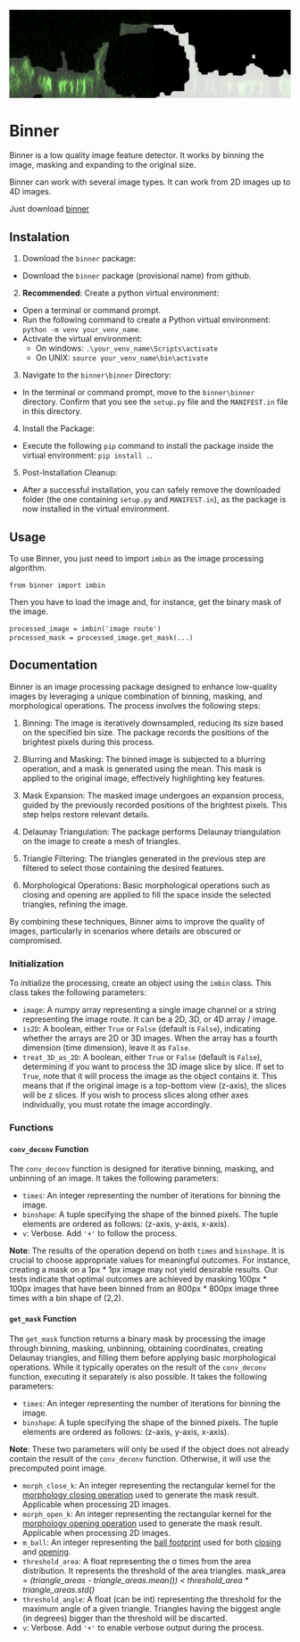 ![top-image](comparison.png)

# Binner

Binner is a low quality image feature detector. It works by binning the image, masking and expanding to the original size.

Binner can work with several image types. It can work from 2D images up to 4D images.

Just download [binner](https://minhaskamal.github.io/DownGit/#/home?url=https://github.com/P8UXaE/light_sheet_domes/tree/main/binner)


## Instalation

1. Download the `binner` package:
- Download the `binner` package (provisional name) from github.

2. **Recommended**: Create a python virtual environment:
- Open a terminal or command prompt.
- Run the following command to create a Python virtual environment: `python -m venv your_venv_name`. 
- Activate the virtual environment:
    - On windows: `.\your_venv_name\Scripts\activate`
    - On UNIX: `source your_venv_name\bin\activate`

3. Navigate to the `binner\binner` Directory:
- In the terminal or command prompt, move to the `binner\binner` directory. Confirm that you see the `setup.py` file and the `MANIFEST.in` file in this directory.

4. Install the Package:
- Execute the following `pip` command to install the package inside the virtual environment: `pip install .`.

5. Post-Installation Cleanup:
- After a successful installation, you can safely remove the downloaded folder (the one containing `setup.py` and `MANIFEST.in`), as the package is now installed in the virtual environment.


## Usage


To use Binner, you just need to import ```imbin``` as the image processing algorithm.

```
from binner import imbin
```

Then you have to load the image and, for instance, get the binary mask of the image.

```
processed_image = imbin('image route')
processed_mask = processed_image.get_mask(...)
```


## Documentation

Binner is an image processing package designed to enhance low-quality images by leveraging a unique combination of binning, masking, and morphological operations. The process involves the following steps:

1. Binning: The image is iteratively downsampled, reducing its size based on the specified bin size. The package records the positions of the brightest pixels during this process.

2. Blurring and Masking: The binned image is subjected to a blurring operation, and a mask is generated using the mean. This mask is applied to the original image, effectively highlighting key features.

3. Mask Expansion: The masked image undergoes an expansion process, guided by the previously recorded positions of the brightest pixels. This step helps restore relevant details.

4. Delaunay Triangulation: The package performs Delaunay triangulation on the image to create a mesh of triangles.

5. Triangle Filtering: The triangles generated in the previous step are filtered to select those containing the desired features.

6. Morphological Operations: Basic morphological operations such as closing and opening are applied to fill the space inside the selected triangles, refining the image.

By combining these techniques, Binner aims to improve the quality of images, particularly in scenarios where details are obscured or compromised.

### Initialization

To initialize the processing, create an object using the `imbin` class. This class takes the following parameters:

- `image`: A numpy array representing a single image channel or a string representing the image route. It can be a 2D, 3D, or 4D array / image.
- `is2D`: A boolean, either `True` or `False` (default is `False`), indicating whether the arrays are 2D or 3D images. When the array has a fourth dimension (time dimension), leave it as `False`.
- `treat_3D_as_2D`: A boolean, either `True` or `False` (default is `False`), determining if you want to process the 3D image slice by slice. If set to `True`, note that it will process the image as the object contains it. This means that if the original image is a top-bottom view (z-axis), the slices will be z slices. If you wish to process slices along other axes individually, you must rotate the image accordingly.

### Functions

#### `conv_deconv` Function

The `conv_deconv` function is designed for iterative binning, masking, and unbinning of an image. It takes the following parameters:

- `times`: An integer representing the number of iterations for binning the image.
- `binshape`: A tuple specifying the shape of the binned pixels. The tuple elements are ordered as follows: (z-axis, y-axis, x-axis).
- `v`: Verbose. Add `'+'` to follow the process.

**Note**: The results of the operation depend on both `times` and `binshape`. It is crucial to choose appropriate values for meaningful outcomes. For instance, creating a mask on a 1px * 1px image may not yield desirable results. Our tests indicate that optimal outcomes are achieved by masking 100px * 100px images that have been binned from an 800px * 800px image three times with a bin shape of (2,2).

#### `get_mask` Function

The `get_mask` function returns a binary mask by processing the image through binning, masking, unbinning, obtaining coordinates, creating Delaunay triangles, and filling them before applying basic morphological operations. While it typically operates on the result of the `conv_deconv` function, executing it separately is also possible. It takes the following parameters:

- `times`: An integer representing the number of iterations for binning the image.
- `binshape`: A tuple specifying the shape of the binned pixels. The tuple elements are ordered as follows: (z-axis, y-axis, x-axis).

**Note**: These two parameters will only be used if the object does not already contain the result of the `conv_deconv` function. Otherwise, it will use the precomputed point image.

- `morph_close_k`: An integer representing the rectangular kernel for the [morphology closing operation](https://docs.opencv.org/3.4/d9/d61/tutorial_py_morphological_ops.html) used to generate the mask result. Applicable when processing 2D images.
- `morph_open_k`: An integer representing the rectangular kernel for the [morphology opening operation](https://docs.opencv.org/3.4/d9/d61/tutorial_py_morphological_ops.html) used to generate the mask result. Applicable when processing 2D images.
- `m_ball`: An integer representing the [ball footprint](https://scikit-image.org/docs/stable/api/skimage.morphology.html#skimage.morphology.ball) used for both [closing](https://scikit-image.org/docs/stable/api/skimage.morphology.html#skimage.morphology.binary_closing) and [opening](https://scikit-image.org/docs/stable/api/skimage.morphology.html#skimage.morphology.binary_opening).
- `threshold_area`: A float representing the &sigma; times from the area distribution. It represents the threshold of the area triangles. mask_area = *(triangle_areas - triangle_areas.mean()) < threshold_area * triangle_areas.std()*
- `threshold_angle`: A float (can be int) representing the threshold for the maximum angle of a given triangle. Triangles having the biggest angle (in degrees) bigger than the threshold will be discarted.
- `v`: Verbose. Add `'+'` to enable verbose output during the process.


